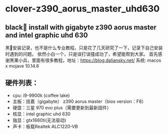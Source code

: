 # clover-z390_aorus_master_uhd630
## black🍎 install with gigabyte z390 aorus master and intel graphic uhd 630
黑🍎安装记录，也不是什么专业教程。只是花了几天研究了一下，记录下自己安装时遇到的问题。
依然小白一个，只是误打误撞成功了，希望能帮到大家。
首先感谢黑果小兵，里面有很多教程。地址：https://blog.daliansky.net/
系统: macos x mojave 10.14.6
## 硬件列表：
* cpu: i9-9900k (coffee lake)
* 主板：技嘉（gigabyte） z390 aorus master（bios version：F8）
* 硬盘：三星 970 evo plus（需要更新到最新固件）
* 核显：intel graphic uhd 630
* 独显：gtx1660ti(无法驱动) 
* 声卡：板载Realtek ALC1220-VB
